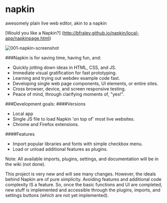 napkin
======

awesomely plain live web editor, akin to a napkin

[Would you like a Napkin?] (http://bfraley.github.io/napkin/local-app/napkinpage.html)

![001-napkin-screenshot](https://cloud.githubusercontent.com/assets/3700154/4605050/fe815290-51c9-11e4-85e0-9cc990819d11.png)

###Napkin is for saving time, having fun, and:  
* Quickly jotting down ideas in HTML, CSS, and JS.
* Immediate visual gratification for fast prototyping.
* Learning and trying out webdev example code fast.
* Developing single web page components, UI elements, or entire sites.
* Cross browser, device, and screen responsive testing.
* Peace of mind, through clarifying moments of, "yes!".
 
###Development goals:
####Versions
* Local app
* Single JS file to load Napkin 'on top of' most live websites.
* Chrome and Firefox extensions.
 
####Features
* Import popular libraries and fonts with simple checkbox menu.
* Load or unload additional features as plugins.

Note: All available imports, plugins, settings, and documentation will be in the wiki (not done).

This project is very new and will see many changes. However, the ideals behind Napkin are of pure simplicity. Avoiding features and additional code complexity IS a feature. So, once the basic functions and UI are completed, new stuff is implemented and accessible through the plugins, imports, and settings buttons (which are not yet implemented).
